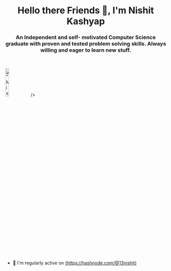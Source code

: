 <h1 align="center">Hello there Friends 👋, I'm Nishit Kashyap</h1> 
<h3 align="center">An Independent and self- motivated Computer Science graduate with proven and tested problem solving skills. Always willing and eager to learn new stuff. </h3>
<br>
<p align="left"> <img width="15%" src="<img src=”https://komarev.com/ghpvc/?username=Nishit123-git" alt=”Nishit123-git” /> /> </p>

- 📝 I'm regularly active  on [(https://hashnode.com/@13nishit)](https://hashnode.com/@13nishit)
